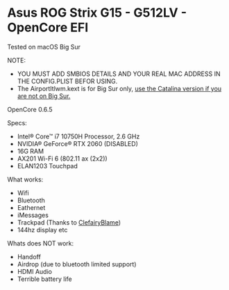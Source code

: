 # Asus ROG Strix G15 - G512LV - OpenCore EFI
 
 Tested on macOS Big Sur
 
 NOTE:
 - YOU MUST ADD SMBIOS DETAILS AND YOUR REAL MAC ADDRESS IN THE CONFIG.PLIST BEFOR USING.
 - The AirportItlwm.kext is for Big Sur only, <a href="https://github.com/OpenIntelWireless/itlwm/releases">use the Catalina version if you are not on Big Sur.</a>
 
 OpenCore 0.6.5
 
 Specs:
 - Intel® Core™ i7 10750H Processor, 2.6 GHz
 - NVIDIA® GeForce® RTX 2060 (DISABLED)
 - 16G RAM
 - AX201 Wi-Fi 6 (802.11 ax (2x2))
 - ELAN1203 Touchpad
 
 What works:
 - Wifi
 - Bluetooth
 - Eathernet
 - iMessages
 - Trackpad (Thanks to <a href="https://github.com/ClefairyBlame">ClefairyBlame</a>)
 - 144hz display
 etc
 
 Whats does NOT work:
 - Handoff
 - Airdrop (due to bluetooth limited support)
 - HDMI Audio
 - Terrible battery life
